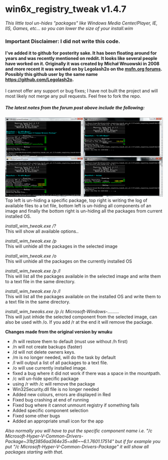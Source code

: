 # win6x_registry_tweak v1.4.7
*This little tool un-hides "packages" like Windows Media Center/Player, IE, IIS, Games, etc... so you can lower the size of your install.wim*

### Important Disclaimer: I did not write this code.  

#### I've added it to github for posterity sake. It has been floating around for years and was recently mentioned on reddit. It looks like several people have worked on it. Originally it was created by Michał Wnuowski in 2008 and more recent it was worked on by Legolash2o on the [msfn.org forums](https://msfn.org/board/topic/152688-win6x_registry_tweak/). Possibly this github user by the same name https://github.com/Legolash2o.

I cannot offer any support or bug fixes; I have not built the project and will most likely not merge any pull requests. Feel free to fork the repo. 

##### The latest notes from the forum post above include the following: 

![old_screenshot](post-125866-0-02086700-1311877198.png)
Top left is un-hiding a specific package, top right is writing the log of available files to a txt file, bottom left is un-hiding all components of an image and finally the bottom right is un-hiding all the packages from current installed OS.

*install_wim_tweak.exe /?*  
This will show all available options..  

*install_wim_tweak.exe /p <MountPath>*  
This will unhide all the packages in the selected image

*install_wim_tweak.exe /o*  
This will unhide all the packages on the currently installed OS

*install_wim_tweak.exe /p <MountPath> /l*  
This will list all the packages available in the selected image and write them to a text file in the same directory.

*install_wim_tweak.exe /o /l*  
This will list all the packages available on the installed OS and write them to a text file in the same directory.

*install_wim_tweaks.exe /p <MountPath> /c Microsoft-Windows-.........*  
This will just inhide the selected component from the selected image, can also be used with /o. If you add /r at the end it will remove the package.

**Changes made from the original version by wnuku**

- /h will restore them to default (must use without /h first)
- /n will not create backups (faster)
- /d will not delete owners keys.
- /m is no longer needed, will do the task by default
- /l will output a list of all packages to a text file.
- /o will use currently installed image.
- fixed a bug where it did not work if there was a space in the mountpath.
- /c <PackageName> will un-hide specific package
- using /r with /c will remove the package
- Win32Security.dll file is no longer needed
- Added new colours, errors are displayed in Red
- Fixed bug crashing at end of running
- Fixed bug where it cannot unmount registry if something fails
- Added specific component selection
- Fixed some other bugs
- Added an appropriate small icon for the app

*Also normally you will have to put the specific component name i.e.
"/c Microsoft-Hyper-V-Common-Drivers-Package~31bf3856ad364e35~x86~~6.1.7601.17514"
but if for example you put "/c Microsoft-Hyper-V-Common-Drivers-Package" it will show all packages starting with that.*
